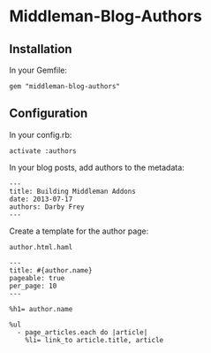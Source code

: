 # Middleman-Blog-Authors

## Installation

In your Gemfile:

```
gem "middleman-blog-authors"
```

## Configuration

In your config.rb:

```
activate :authors
```

In your blog posts, add authors to the metadata:

```
---
title: Building Middleman Addons
date: 2013-07-17
authors: Darby Frey
---
```

Create a template for the author page:

`author.html.haml`

```
---
title: #{author.name}
pageable: true
per_page: 10
---

%h1= author.name

%ul
  - page_articles.each do |article|
    %li= link_to article.title, article

```
